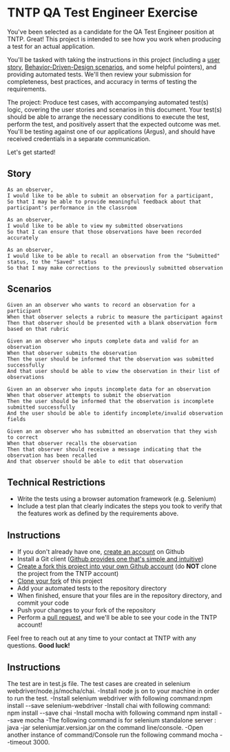 TNTP QA Test Engineer Exercise
===================

You've been selected as a candidate for the QA Test Engineer position at TNTP. Great! This project is intended to see how you work when producing a test for an actual application.

You'll be tasked with taking the instructions in this project (including a [user story](https://www.mountaingoatsoftware.com/agile/user-stories), [Behavior-Driven-Design scenarios](https://dannorth.net/introducing-bdd/), and some helpful pointers), and providing automated tests. We'll then review your submission for completeness, best practices, and accuracy in terms of testing the requirements.

The project: Produce test cases, with accompanying automated test(s) logic, covering the user stories and scenarios in this document. Your test(s) should be able to arrange the necessary conditions to execute the test, perform the test, and positively assert that the expected outcome was met. You'll be testing against one of our applications (Argus), and should have received credentials in a separate communication.

Let's get started!

## Story

```
As an observer,
I would like to be able to submit an observation for a participant,
So that I may be able to provide meaningful feedback about that participant's performance in the classroom
```

```
As an observer,
I would like to be able to view my submitted observations
So that I can ensure that those observations have been recorded accurately
```

```
As an observer,
I would like to be able to recall an observation from the "Submitted" status, to the "Saved" status
So that I may make corrections to the previously submitted observation
```

## Scenarios
```
Given an an observer who wants to record an observation for a participant
When that observer selects a rubric to measure the participant against
Then that observer should be presented with a blank observation form based on that rubric
```
```
Given an an observer who inputs complete data and valid for an observation
When that observer submits the observation
Then the user should be informed that the observation was submitted successfully
And that user should be able to view the observation in their list of observations
```

```
Given an an observer who inputs incomplete data for an observation
When that observer attempts to submit the observation
Then the user should be informed that the observation is incomplete submitted successfully
And the user should be able to identify incomplete/invalid observation fields
```

```
Given an an observer who has submitted an observation that they wish to correct
When that observer recalls the observation
Then that observer should receive a message indicating that the observation has been recalled
And that observer should be able to edit that observation
```

## Technical Restrictions

- Write the tests using a browser automation framework (e.g. Selenium)
- Include a test plan that clearly indicates the steps you took to verify that the features work as defined by the requirements above.

## Instructions

- If you don't already have one, [create an account](https://github.com/join) on Github
- Install a Git client ([Github provides one that's simple and intuitive](https://desktop.github.com/))
- [Create a fork this project into your own Github account](https://help.github.com/articles/fork-a-repo/) (do **NOT** clone the project from the TNTP account)
- [Clone your fork](https://help.github.com/articles/cloning-a-repository/) of this project
- Add your automated tests to the repository directory
- When finished, ensure that your files are in the repository directory, and commit your code
- Push your changes to your fork of the repository
- Perform a [pull request](https://help.github.com/articles/about-pull-requests/), and we'll be able to see your code in the TNTP account!

Feel free to reach out at any time to your contact at TNTP with any questions. **Good luck!**


## Instructions

The test are in test.js file. The test cases are created in selenium webdriver/node.js/mocha/chai.
-Install node js on to your machine in order to run the test.
-Install selenium webdriver with following command:npm install --save selenium-webdriver
-Install chai with following command: npm install --save chai
-Install mocha with following command npm install --save mocha
-The following command is for selenium standalone server : java -jar seleniumjar.version.jar on the command line/console.
-Open another instance of command/Console run the following command mocha --timeout 3000.
 
